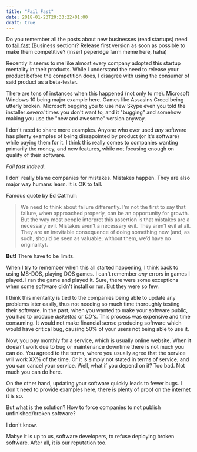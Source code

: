 ```yaml
---
title: "Fail Fast"
date: 2018-01-23T20:33:22+01:00
draft: true
---
```

Do you remember all the posts about new businesses (read startups) need to [fail fast](https://en.wikipedia.org/wiki/Fail-fast#Business) (Business section)? Release first version
as soon as possible to make them competitive? (insert peperidge farm meme here, haha)

Recently it seems to me like almost every company adopted this startup mentality in their products. While I understand
the need to release your product before the competition does, I disagree with using the consumer of said product
as a beta-tester.

There are tons of instances when this happened (not only to me). Microsoft Windows 10 being major example here. 
Games like Assasins Creed being utterly broken. Microsoft begging you to use new Skype even you told the installer
*several* times you don't want to, and it "bugging" and somehow making you use the "new and awesome" version anyway.

I don't need to share more examples. Anyone who ever used *any* software has plenty examples of being dissapointed
by product (or it's software) while paying them for it. I think this really comes to companies wanting primarily
the money, and new features, while not focusing enough on quality of their software.

*Fail fast indeed.*

I don' really blame companies for mistakes. Mistakes happen. They are also major way humans learn. It is OK to fail.

Famous quote by Ed Catmull:

> We need to think about failure differently. I’m not the first to say that failure, when approached properly, can 
be an opportunity for growth. But the way most people interpret this assertion is that mistakes are a necessary 
evil. Mistakes aren’t a necessary evil. They aren’t evil at all. They are an inevitable consequence of doing 
something new (and, as such, should be seen as valuable; without them, we’d have no originality).

**But!** There have to be limits.

When I try to remember when this all started happening, I think back to using MS-DOS, playing DOS games.
I can't remember *any* errors in games I played. I ran the game and played it. Sure, there were some exceptions
when some software didn't install or run. But they were so few.

I think this mentality is tied to the companies being able to update any problems later easily, thus
not needing so much time thoroughly testing their software. In the past, when you wanted to make your software public,
you had to produce *diskettes* or *CD's*. This process was expensive and time consuming. It would not make financial
sense producing software which would have critical bug, causing 50% of your users not being able to use it. 

Now, you pay monthly for a service, which is usually online website. When it doesn't work due to bug or maintenance downtime
there is not much you can do. You agreed to the terms, where you usually agree that the service will work XX% of the time.
Or it is simply not stated in terms of service, and you can cancel your service. Well, what if you depend on it? Too bad. Not
much you can do here.

On the other hand, updating your software quickly leads to fewer bugs. I don't need to provide examples here,
there is plenty of proof on the internet it is so.  

But what is the solution? How to force companies to not publish unfinished/broken software?  

I don't know.  

Mabye it is up to us, software developers, to refuse deploying broken software. After all, it is our reputation too.